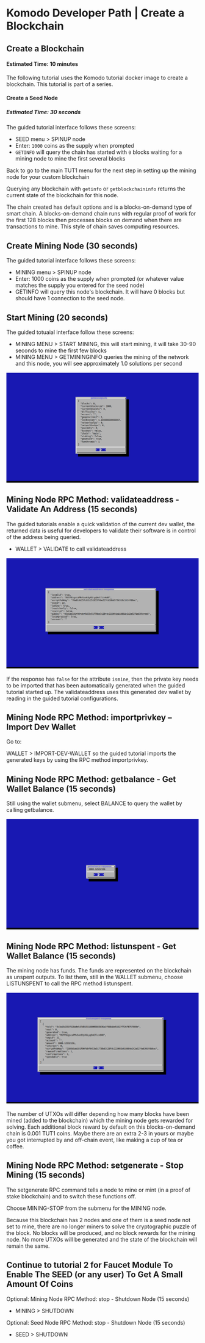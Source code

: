 # Komodo Developer Path | Create a Blockchain

## Create a Blockchain 

#### Estimated Time: 10 minutes

The following tutorial uses the Komodo tutorial docker image to create a blockchain. This tutorial is part of a series.

#### Create a Seed Node 

##### Estimated Time: 30 seconds

The guided tutorial interface follows these screens:

- SEED menu > SPINUP node
- Enter: `1000` coins as the supply when prompted
- `GETINFO` will query the chain has started with `0` blocks waiting for a mining node to mine the first several blocks

Back to go to the main TUT1 menu for the next step in setting up the mining node for your custom blockchain

Querying any blockchain with `getinfo` or `getblockchaininfo` returns the current state of the blockchain for this node.

The chain created has default options and is a blocks-on-demand type of smart chain. A blocks-on-demand chain runs with regular proof of work for the first 128 blocks then processes blocks on demand when there are transactions to mine. This style of chain saves computing resources.

## Create Mining Node (30 seconds)

The guided tutorial interface follows these screens:

- MINING menu > SPINUP node
- Enter: 1000 coins as the supply when prompted (or whatever value matches the supply you entered for the seed node)
- GETINFO will query this node's blockchain. It will have 0 blocks but should have 1 connection to the seed node.

## Start Mining (20 seconds)

The guided totuaial interface follow these screens:

- MINING MENU > START MINING, this will start mining, it will take 30-90 seconds to mine the first few blocks
- MINING MENU > GETMININGINFO queries the mining of the network and this node, you will see approximately 1.0 solutions per second

<div style="clear: both; margin-top: 1rem; margin-bottom: 1rem; display: block;">

<img src="/2019-06-24-tutorial-1-img-4.png">

</div>


## Mining Node RPC Method: validateaddress - Validate An Address (15 seconds)

The guided tutorials enable a quick validation of the current dev wallet, the returned data is useful for developers to validate their software is in control of the address being queried.

- WALLET > VALIDATE to call validateaddress

<div style="clear: both; margin-top: 1rem; margin-bottom: 1rem; display: block;">

<img src="/2019-06-24-tutorial-1-img-5.png">

</div>

If the response has `false` for the attribute `ismine`, then the private key needs to be imported that has been automatically generated when the guided tutorial started up.  The validateaddress uses this generated dev wallet by reading in the guided tutorial configurations.

## Mining Node RPC Method: importprivkey – Import Dev Wallet

Go to:

WALLET > IMPORT-DEV-WALLET so the guided tutorial imports the generated keys by using the RPC method importprivkey.

## Mining Node RPC Method: getbalance - Get Wallet Balance (15 seconds)

Still using the wallet submenu, select BALANCE to query the wallet by calling getbalance.


<div style="clear: both; margin-top: 1rem; margin-bottom: 1rem; display: block;">

<img src="/2019-06-24-tutorial-1-img-6.png">

</div>

## Mining Node RPC Method: listunspent - Get Wallet Balance (15 seconds)

The mining node has funds.  The funds are represented on the blockchain as unspent outputs.  To list them, still in the WALLET submenu, choose LISTUNSPENT to call the RPC method listunspent.

<div style="clear: both; margin-top: 1rem; margin-bottom: 1rem; display: block;">

<img src="/2019-06-24-tutorial-1-img-7.png">

</div>

The number of UTXOs will differ depending how many blocks have been mined (added to the blockchain) which the mining node gets rewarded for solving.  Each additional block reward by default on this blocks-on-demand chain is 0.001 TUT1 coins.  Maybe there are an extra 2-3 in yours or maybe you got interrupted by and off-chain event, like making a cup of tea or coffee.

## Mining Node RPC Method: setgenerate - Stop Mining (15 seconds)

The setgenerate RPC command tells a node to mine or mint (in a proof of stake blockchain) and to switch these functions off.

Choose MINING-STOP from the submenu for the MINING node.

Because this blockchain has 2 nodes and one of them is a seed node not set to mine, there are no longer miners to solve the cryptographic puzzle of the block.  No blocks will be produced, and no block rewards for the mining node.  No more UTXOs will be generated and the state of the blockchain will remain the same.

## Continue to tutorial 2 for Faucet Module To Enable The SEED (or any user) To Get A Small Amount Of Coins


Optional: Mining Node RPC Method: stop - Shutdown Node (15 seconds)

- MINING > SHUTDOWN

Optional: Seed Node RPC Method: stop - Shutdown Node (15 seconds)

- SEED > SHUTDOWN 


